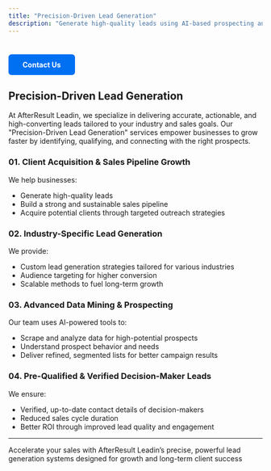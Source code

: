 ```yaml
---
title: "Precision-Driven Lead Generation"
description: "Generate high-quality leads using AI-based prospecting and decision-maker targeting."
---
```

<a href="https://wa.me/919991283530?text=Hi%2C%20I%20am%20interested%20in%20Lead%20Generation%2C%20please%20arrange%20a%20call%20back." style="
  display: inline-block;
  padding: 12px 28px;
  background-color: #0070f3;
  color: #fff;
  border-radius: 6px;
  text-decoration: none;
  font-weight: bold;
  margin-top: 24px;
  transition: background 0.2s;
">
  Contact Us
</a>


## Precision-Driven Lead Generation

At AfterResult Leadin, we specialize in delivering accurate, actionable, and high-converting leads tailored to your industry and sales goals. Our "Precision-Driven Lead Generation" services empower businesses to grow faster by identifying, qualifying, and connecting with the right prospects.

### 01. Client Acquisition & Sales Pipeline Growth
We help businesses:
- Generate high-quality leads
- Build a strong and sustainable sales pipeline
- Acquire potential clients through targeted outreach strategies

### 02. Industry-Specific Lead Generation
We provide:
- Custom lead generation strategies tailored for various industries
- Audience targeting for higher conversion
- Scalable methods to fuel long-term growth

### 03. Advanced Data Mining & Prospecting
Our team uses AI-powered tools to:
- Scrape and analyze data for high-potential prospects
- Understand prospect behavior and needs
- Deliver refined, segmented lists for better campaign results

### 04. Pre-Qualified & Verified Decision-Maker Leads
We ensure:
- Verified, up-to-date contact details of decision-makers
- Reduced sales cycle duration
- Better ROI through improved lead quality and engagement

---

Accelerate your sales with AfterResult Leadin’s precise, powerful lead generation systems designed for growth and long-term client success

